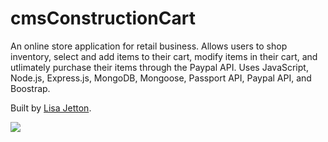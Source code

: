 # cmsConstructionCart
An online store application for retail business.  Allows users to shop inventory, select and add items to their cart, modify items in their cart, and utlimately purchase their items through the Paypal API. Uses JavaScript, Node.js, Express.js, MongoDB, Mongoose, Passport API, Paypal API, and Boostrap.

Built by [Lisa Jetton](https://github.com/JettTech/).

![](https://media.giphy.com/media/3o6YgdJuF74JXc7YaY/giphy.gif)
